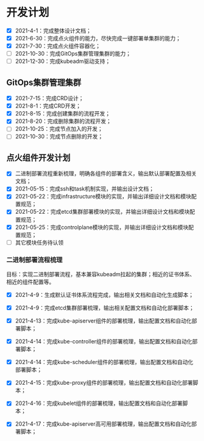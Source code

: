 # 开发计划

- [x] 2021-4-1：完成整体设计文档；
- [x] 2021-6-30：完成点火组件的能力，尽快完成一键部署单集群的能力；
- [x] 2021-7-30：完成点火组件容器化；
- [ ] 2021-10-30：完成GitOps集群管理集群的能力；
- [ ] 2021-12-30：完成kubeadm驱动支持；

## GitOps集群管理集群

- [x] 2021-7-15：完成CRD设计；
- [x] 2021-8-1：完成CRD开发；
- [x] 2021-8-15：完成创建集群的流程开发；
- [x] 2021-8-20：完成删除集群的流程开发；
- [ ] 2021-10-25：完成节点加入的开发；
- [ ] 2021-10-30：完成节点删除的开发；

## 点火组件开发计划

- [x] 二进制部署流程重新梳理，明确各组件的部署含义，输出默认部署配置及相关文档；
- [x] 2021-05-15：完成ssh和task机制实现，并输出设计文档；
- [x] 2021-05-22：完成infrastructure模块的实现，并输出详细设计文档和模块配置规范；
- [x] 2021-05-22：完成etcd集群部署模块的实现，并输出详细设计文档和模块配置规范；
- [x] 2021-05-25：完成controlplane模块的实现，并输出详细设计文档和模块配置规范；
- [ ] 其它模块任务待认领

### 二进制部署流程梳理

目标：实现二进制部署流程，基本兼容kubeadm拉起的集群；相近的证书体系、相近的组件配置等。

- [x] 2021-4-9：生成默认证书体系流程完成，输出相关文档和自动化生成脚本；
- [x] 2021-4-9：完成etcd集群部署梳理，输出相关配置文档和自动化部署脚本；
- [x] 2021-4-13：完成kube-apiserver组件的部署梳理，输出配置文档和自动化部署脚本；
- [x] 2021-4-14：完成kube-controller组件的部署梳理，输出配置文档和自动化部署脚本；
- [x] 2021-4-14：完成kube-scheduler组件的部署梳理，输出配置文档和自动化部署脚本；
- [x] 2021-4-15：完成kube-proxy组件的部署梳理，输出配置文档和自动化部署脚本；
- [x] 2021-4-16：完成kubelet组件的部署梳理，输出配置文档和自动化部署脚本；
- [x] 2021-4-17：完成kube-apiserver高可用部署梳理，输出配置文档和自动化部署脚本；

